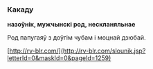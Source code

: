 ### Какаду
**назоўнік, мужчынскі род, нескланяльнае**

Род папугаяў з доўгім чубам і моцнай дзюбай.

<a rel="author">[http://rv-blr.com/](http://rv-blr.com/slounik.jsp?letterId=0&maskId=0&pageId=1259)</a>
